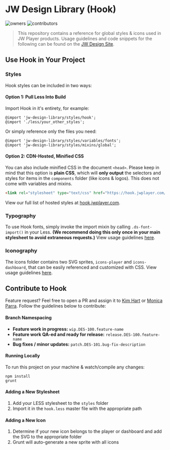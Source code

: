 # JW Design Library (Hook)

![owners](https://img.shields.io/badge/owners-Design--Team-brightgreen.svg)
![contributors](https://img.shields.io/badge/contributors-Portal--NL-yellow.svg)

> This repository contains a reference for global styles & icons used in JW Player products. Usage guidelines and code snippets for the following can be found on the [JW Design Site](https://design.jwplayer.com/docs/#/).

## Use Hook in Your Project
### Styles
Hook styles can be included in two ways:

#### Option 1: Pull Less Into Build
Import Hook in it's entirety, for example:
```less
@import 'jw-design-library/styles/hook';
@import './less/your_other_styles';
```

Or simply reference only the files you need:
```less
@import 'jw-design-library/styles/variables/fonts';
@import 'jw-design-library/styles/mixins/global';
```

#### Option 2: CDN-Hosted, Minified CSS
You can also include minified CSS in the document `<head>`. Please keep in mind that this option is **plain CSS**, which will **only output** the selectors and styles for items in the `components` folder (like icons & logos). This does not come with variables and mixins.

```html
<link rel="stylesheet" type="text/css" href="https://hook.jwplayer.com/core/hook.min.css">
```
View our full list of hosted styles at [hook.jwplayer.com](http://hook.jwplayer.com/).

### Typography
To use Hook fonts, simply invoke the import mixin by calling `.ds-font-import()` in your Less.  **(We recommend doing this only once in your main stylesheet to avoid extraneous requests.)**  View usage guidelines [here](https://design.jwplayer.com/docs/#/patterns/typography).

### Iconography
The icons folder contains two SVG sprites, `icons-player` and `icons-dashboard`, that can be easily referenced and customized with CSS.  View usage guidelines [here](https://design.jwplayer.com/docs/#/patterns/iconography).

## Contribute to Hook
Feature request? Feel free to open a PR and assign it to [Kim Hart](https://github.com/kimhart) or [Monica Parra](https://github.com/monibons). Follow the guidelines below to contribute:
#### Branch Namespacing
- **Feature work in progress:** `wip.DES-100.feature-name`
- **Feature work QA-ed and ready for release:** `release.DES-100.feature-name`
- **Bug fixes / minor updates:** `patch.DES-101.bug-fix-description`

#### Running Locally
To run this project on your machine & watch/compile any changes:
```
npm install
grunt
```

#### Adding a New Stylesheet
1. Add your LESS stylesheet to the `styles` folder
2. Import it in the `hook.less` master file with the appropriate path

#### Adding a New Icon
1. Determine if your new icon belongs to the player or dashboard and add the SVG to the appropriate folder
2. Grunt will auto-generate a new sprite with all icons


